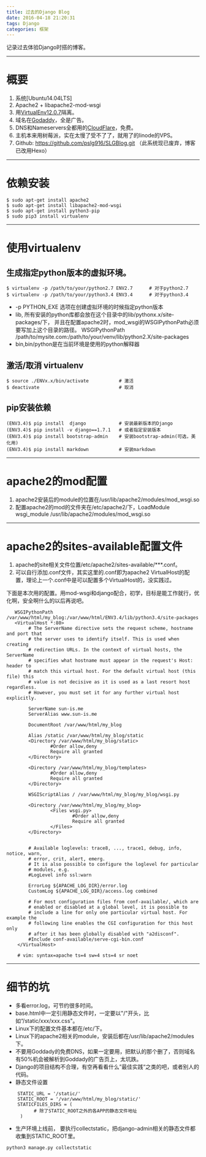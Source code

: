 ```yaml
---
title: 过去的Django Blog
date: 2016-04-18 21:20:31
tags: Django
categories: 框架
---
```


记录过去体验Django时搭的博客。

------

# 概要

1. 系统[Ubuntu14.04LTS]
2. Apache2 + libapache2-mod-wsgi
3. 用[VirtualEnv12.0.7](http://virtualenv.readthedocs.org/en/latest/)隔离。
4. 域名在[Godaddy](https://www.godaddy.com/)，全是广告。
5. DNS和Nameservers全都用的[CloudFlare](https://www.cloudflare.com/)，免费。
6. 主机本来用树莓派，实在太慢了受不了了，就用了的linode的VPS。
7. Github: https://github.com/pslg916/SLGBlog.git （此系统现已废弃，博客已改用Hexo）

------

# 依赖安装

```shell
$ sudo apt-get install apache2
$ sudo apt-get install libapache2-mod-wsgi
$ sudo apt-get install python3-pip
$ sudo pip3 install virtualenv
```

------

# 使用virtualenv

## 生成指定python版本的虚拟环境。
```shell
$ virtualenv -p /path/to/your/python2.7 ENV2.7      # 对于python2.7
$ virtualenv -p /path/to/your/python3.4 ENV3.4      # 对于python3.4
```

*   -p PYTHON_EXE 选项在创建虚拟环境的时候指定python版本
*   lib, 所有安装的python库都会放在这个目录中的lib/pythonx.x/site-packages/下，
    并且在配置apache2时，mod_wsgi的WSGIPythonPath必须要写加上这个目录的路径。
    WSGIPythonPath /path/to/mysite.com:/path/to/your/venv/lib/python2.X/site-packages
*   bin,bin/python是在当前环境是使用的python解释器

## 激活/取消 virtualenv
```shell
$ source ./ENVx.x/bin/activate           # 激活
$ deactivate                             # 取消
```

## pip安装依赖
```shell
(ENV3.4)$ pip install  django            # 安装最新版本的Django
(ENV3.4)$ pip install -v django==1.7.1   # 或者指定安装版本
(ENV3.4)$ pip install bootstrap-admin    # 安装bootstrap-admin(可选，美化用)
(ENV3.4)$ pip install markdown           # 安装markdown
```

------

# apache2的mod配置

1. apache2安装后的module的位置在/usr/lib/apache2/modules/mod_wsgi.so
2. 配置apache2的mod的文件夹在/etc/apache2/下，LoadModule wsgi_module /usr/lib/apache2/modules/mod_wsgi.so

------

# apache2的sites-available配置文件

1. apache的site相关文件位置/etc/apache2/sites-available/***.conf。
2. 可以自行添加.conf文件，其实这里的.conf即为apache2 VirtualHost的配置，理论上一个.conf中是可以配置多个VirtualHost的，没实践过。

下面是本次用的配置。用mod-wsgi和django配合，初学，目标是能工作就行，优化啊，安全啊什么的以后再说吧。
```shell
   WSGIPythonPath /var/www/html/my_blog:/var/www/html/ENV3.4/lib/python3.4/site-packages
   <VirtualHost *:80>
        # The ServerName directive sets the request scheme, hostname and port that
        # the server uses to identify itself. This is used when creating
        # redirection URLs. In the context of virtual hosts, the ServerName
        # specifies what hostname must appear in the request's Host: header to
        # match this virtual host. For the default virtual host (this file) this
        # value is not decisive as it is used as a last resort host regardless.
        # However, you must set it for any further virtual host explicitly.

        ServerName sun-is.me
        ServerAlias www.sun-is.me

        DocumentRoot /var/www/html/my_blog

        Alias /static /var/www/html/my_blog/static
        <Directory /var/www/html/my_blog/static>
                #Order allow,deny
                Require all granted
        </Directory>

        <Directory /var/www/html/my_blog/templates>
                #Order allow,deny
                Require all granted
        </Directory>

        WSGIScriptAlias / /var/www/html/my_blog/my_blog/wsgi.py

        <Directory /var/www/html/my_blog/my_blog>
                <Files wsgi.py>
                        #Order allow,deny
                        Require all granted
                </Files>
        </Directory>


        # Available loglevels: trace8, ..., trace1, debug, info, notice, warn,
        # error, crit, alert, emerg.
        # It is also possible to configure the loglevel for particular
        # modules, e.g.
        #LogLevel info ssl:warn

        ErrorLog ${APACHE_LOG_DIR}/error.log
        CustomLog ${APACHE_LOG_DIR}/access.log combined

        # For most configuration files from conf-available/, which are
        # enabled or disabled at a global level, it is possible to
        # include a line for only one particular virtual host. For example the
        # following line enables the CGI configuration for this host only
        # after it has been globally disabled with "a2disconf".
        #Include conf-available/serve-cgi-bin.conf
    </VirtualHost>

    # vim: syntax=apache ts=4 sw=4 sts=4 sr noet
```

------

# 细节的坑

- 多看error.log，可节约很多时间。
- base.html中一定引用静态文件时，一定要以"/"开头，比如“/static/xxx/xxx.css"。
- Linux下的配置文件基本都在/etc/下。
- Linux下的apache2相关的module，安装后都在/usr/lib/apache2/modules下。
- 不要用Goddady的免费DNS，如果一定要用，把默认的那个删了，否则域名有50%机会被解析到Goddady的广告页上，太坑跌。
- Django的项目结构不合理，有空再看看什么”最佳实践“之类的吧，或者别人的代码。
- 静态文件设置
```
    STATIC_URL = '/static/'
    STATIC_ROOT = '/var/www/html/my_blog/static/'
    STATICFILES_DIRS = (
          # 除了STATIC_ROOT之外的各APP的静态文件地址
     )
```
- 生产环境上线前， 要执行collectstatic，把django-admin相关的静态文件都收集到STATIC_ROOT里。
```
python3 manage.py collectstatic
```
